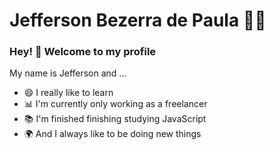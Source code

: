 
# Jefferson Bezerra de Paula :man_technologist:




### Hey! 👋 Welcome to my profile

My name is Jefferson and ...

 - 😄 I really like to learn
 - 📊 I'm currently only working as a freelancer
 - 📚 I'm finished finishing studying JavaScript
 - 🌍 And I always like to be doing new things
